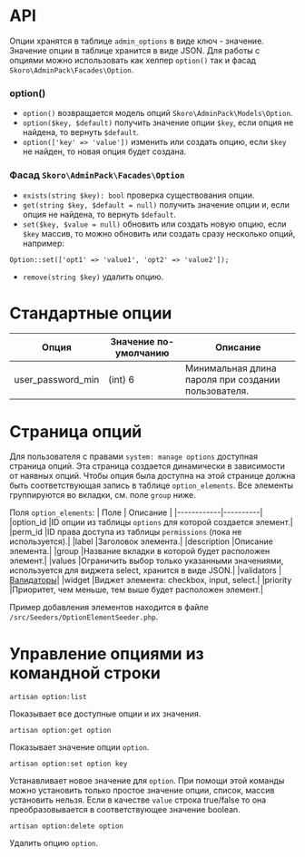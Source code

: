 API
===
Опции хранятся в таблице `admin_options` в виде ключ - значение. Значение опции в таблице хранится в виде JSON.
Для работы с опциями можно использовать как хелпер `option()` так и фасад `Skoro\AdminPack\Facades\Option`.

### option()
- `option()` возвращается модель опций `Skoro\AdminPack\Models\Option`.
- `option($key, $default)` получить значение опции `$key`, если опция не найдена, то вернуть `$default`.
- `option(['key' => 'value'])` изменить или создать опцию, если `$key` не найден, то новая опция будет создана.

### Фасад `Skoro\AdminPack\Facades\Option`
- `exists(string $key): bool` проверка существования опции.
- `get(string $key, $default = null)` получить значение опции и, если опция не найдена, то вернуть `$default`.
- `set($key, $value = null)` обновить или создать новую опцию, если `$key` массив, то можно обновить или создать сразу несколько опций, например:
```
Option::set(['opt1' => 'value1', 'opt2' => 'value2']);
```
- `remove(string $key)` удалить опцию.

Стандартные опции
=================
|Опция|Значение по-умолчанию|Описание|
|-----|---------------------|--------|
|user_password_min|(int) 6|Минимальная длина пароля при создании пользователя.|

Страница опций
==============
Для пользователя с правами `system: manage options` доступная страница опций.
Эта страница создается динамически в зависимости от наявных опций.
Чтобы опция была доступна на этой странице должна быть соответствующая запись в таблице `option_elements`.
Все элементы группируются во вкладки, см. поле `group` ниже.

Поля `option_elements`:
| Поле       | Описание |
|------------|----------|
|option_id   |ID опции из таблицы `options` для которой создается элемент.|
|perm_id     |ID права доступа из таблицы `permissions` (пока не используется).|
|label       |Заголовок элемента.|
|description |Описание элемента.|
|group       |Название вкладки в которой будет расположен элемент.|
|values      |Ограничить выбор только указанными значениями, используется для виджета select, хранится в виде JSON.|
|validators  |[Валидаторы](https://laravel.com/docs/7.x/validation#available-validation-rules)|
|widget      |Виджет элемента: checkbox, input, select.|
|priority    |Приоритет, чем меньше, тем выше будет расположен элемент.|

Пример добавления элементов находится в файле `/src/Seeders/OptionElementSeeder.php`.

Управление опциями из командной строки
======================================

```
artisan option:list
```
Показывает все доступные опции и их значения.

```
artisan option:get option
```
Показывает значение опции `option`.

```
artisan option:set option key
```
Устанавливает новое значение для `option`. При помощи этой команды можно установить только простое значение опции, список, массив установить нельзя. Если в качестве `value` строка true/false то она преобразовывается в соответствующее значение boolean.

```
artisan option:delete option
```
Удалить опцию `option`.

